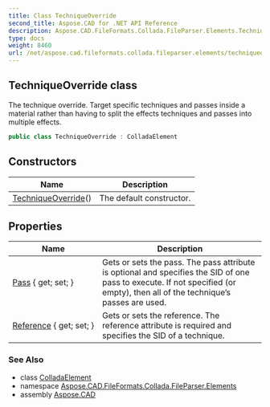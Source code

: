 ```yaml
---
title: Class TechniqueOverride
second_title: Aspose.CAD for .NET API Reference
description: Aspose.CAD.FileFormats.Collada.FileParser.Elements.TechniqueOverride class. The technique override. Target specific techniques and passes inside a material rather than having to split the effects techniques and passes into multiple effects
type: docs
weight: 8460
url: /net/aspose.cad.fileformats.collada.fileparser.elements/techniqueoverride/
---
```

## TechniqueOverride class

The technique override. Target specific techniques and passes inside a material rather than having to split the effects techniques and passes into multiple effects.

```csharp
public class TechniqueOverride : ColladaElement
```

## Constructors

| Name | Description |
| --- | --- |
| [TechniqueOverride](techniqueoverride/)() | The default constructor. |

## Properties

| Name | Description |
| --- | --- |
| [Pass](../../aspose.cad.fileformats.collada.fileparser.elements/techniqueoverride/pass/) { get; set; } | Gets or sets the pass. The pass attribute is optional and specifies the SID of one pass to execute. If not specified (or empty), then all of the technique’s passes are used. |
| [Reference](../../aspose.cad.fileformats.collada.fileparser.elements/techniqueoverride/reference/) { get; set; } | Gets or sets the reference. The reference attribute is required and specifies the SID of a technique. |

### See Also

* class [ColladaElement](../colladaelement/)
* namespace [Aspose.CAD.FileFormats.Collada.FileParser.Elements](../../aspose.cad.fileformats.collada.fileparser.elements/)
* assembly [Aspose.CAD](../../)


